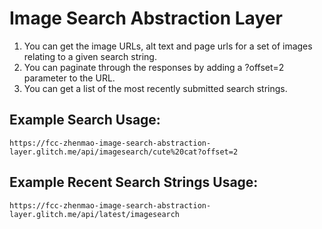 # Image Search Abstraction Layer

1. You can get the image URLs, alt text and page urls for a set of images relating to a given search string.
2. You can paginate through the responses by adding a ?offset=2 parameter to the URL.
3. You can get a list of the most recently submitted search strings.

## Example Search Usage:
`https://fcc-zhenmao-image-search-abstraction-layer.glitch.me/api/imagesearch/cute%20cat?offset=2`

## Example Recent Search Strings Usage:
`https://fcc-zhenmao-image-search-abstraction-layer.glitch.me/api/latest/imagesearch`